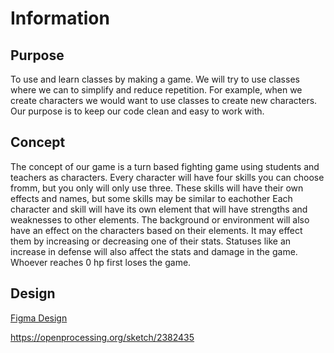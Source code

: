 # Information

## Purpose
To use and learn classes by making a game. We will try to use classes where we can to simplify and reduce repetition. For example, when we create characters we would want to use classes to create new characters. Our purpose is to keep our code clean and easy to work with.

## Concept
The concept of our game is a turn based fighting game using students and teachers as characters. Every character will have four skills you can choose fromm, but you only will only use three. These skills will have their own effects and names, but some skills may be similar to eachother  Each character and skill will have its own element that will have strengths and weaknesses
to other elements. The background or environment will also have an effect on the characters based on their elements. It may effect them by increasing or decreasing one of their stats. Statuses like an increase in defense will also affect the stats and damage in the game. Whoever reaches 0 hp first loses the game.

## Design

[Figma Design](https://www.figma.com/design/pOtReZZPDqyv9QEkUrHsbf/O.L.O.L.-Battlegrounds?node-id=0-1&t=xqshV24ugRJigAj1-1)

https://openprocessing.org/sketch/2382435
